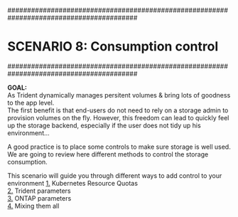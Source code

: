 #########################################################################################
# SCENARIO 8: Consumption control
#########################################################################################

**GOAL:**  
As Trident dynamically manages persitent volumes & bring lots of goodness to the app level.  
The first benefit is that end-users do not need to rely on a storage admin to provision volumes on the fly.
However, this freedom can lead to quickly feel up the storage backend, especially if the user does not tidy up his environment...  

A good practice is to place some controls to make sure storage is well used.  
We are going to review here different methods to control the storage consumption.

This scenario will guide you through different ways to add control to your environment
[1.](1_Kubernetes_Resource_Quotas) Kubernetes Resource Quotas  
[2.](2_Trident_parameters) Trident parameters  
[3.](3_ONTAP_parameters) ONTAP parameters  
[4.](4_A_bit_of_everything) Mixing them all  
